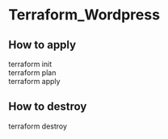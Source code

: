 # Terraform_Wordpress

## How to apply
terraform init  
terraform plan  
terraform apply  

## How to destroy
terraform destroy
